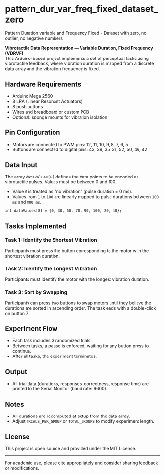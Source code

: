 # pattern_dur_var_freq_fixed_dataset_zero
Pattern Duration variable and Frequency Fixed - Dataset with zero, no outlier, no negative numbers

**Vibrotactile Data Representation — Variable Duration, Fixed Frequency (VDRVF)**  
This Arduino-based project implements a set of perceptual tasks using vibrotactile feedback, where vibration duration is mapped from a discrete data array and the vibration frequency is fixed.

## Hardware Requirements
- Arduino Mega 2560
- 8 LRA (Linear Resonant Actuators)
- 8 push buttons
- Wires and breadboard or custom PCB
- Optional: sponge mounts for vibration isolation

## Pin Configuration
- Motors are connected to PWM pins: 12, 11, 10, 9, 8, 7, 6, 5
- Buttons are connected to digital pins: 43, 39, 35, 31, 52, 50, 46, 42

## Data Input
The array `dataValues[8]` defines the data points to be encoded as vibrotactile pulses. Values must be between 0 and 100.  
- Value `0` is treated as "no vibration" (pulse duration = 0 ms).
- Values from `1` to `100` are linearly mapped to pulse durations between `100 ms` and `800 ms`.

```
int dataValues[8] = {0, 30, 50, 70, 90, 100, 20, 40};
```

## Tasks Implemented

### Task 1: Identify the Shortest Vibration
Participants must press the button corresponding to the motor with the shortest vibration duration.

### Task 2: Identify the Longest Vibration
Participants must identify the motor with the longest vibration duration.

### Task 3: Sort by Swapping
Participants can press two buttons to swap motors until they believe the durations are sorted in ascending order. The task ends with a double-click on button 7.

## Experiment Flow
- Each task includes 3 randomized trials.
- Between tasks, a pause is enforced, waiting for any button press to continue.
- After all tasks, the experiment terminates.

## Output
- All trial data (durations, responses, correctness, response time) are printed to the Serial Monitor (baud rate: 9600).

## Notes
- All durations are recomputed at setup from the data array.
- Adjust `TRIALS_PER_GROUP` or `TOTAL_GROUPS` to modify experiment length.

## License
This project is open source and provided under the MIT License.

---

For academic use, please cite appropriately and consider sharing feedback or modifications.

